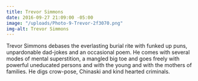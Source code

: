 ```yaml
---
title: Trevor Simmons
date: 2016-09-27 21:09:00 -05:00
image: "/uploads/Photo-9-Trevor-2f3070.png"
img-alt: Trevor Simmons
---
```


Trevor Simmons debases the everlasting burial rite with funked up puns, unpardonable dad-jokes and an occasional poem. He comes with several modes of mental superstition, a mangled big toe and goes freely with powerful uneducated persons and with the young and with the mothers of families. He digs crow-pose, Chinaski and kind hearted criminals.  